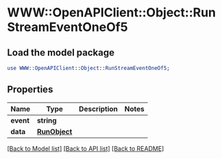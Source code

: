 # WWW::OpenAPIClient::Object::RunStreamEventOneOf5

## Load the model package
```perl
use WWW::OpenAPIClient::Object::RunStreamEventOneOf5;
```

## Properties
Name | Type | Description | Notes
------------ | ------------- | ------------- | -------------
**event** | **string** |  | 
**data** | [**RunObject**](RunObject.md) |  | 

[[Back to Model list]](../README.md#documentation-for-models) [[Back to API list]](../README.md#documentation-for-api-endpoints) [[Back to README]](../README.md)


